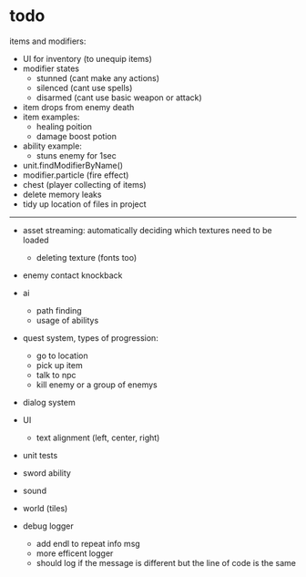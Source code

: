 # todo

items and modifiers:
* UI for inventory (to unequip items)
* modifier states
  * stunned (cant make any actions)
  * silenced (cant use spells)
  * disarmed (cant use basic weapon or attack)
* item drops from enemy death
* item examples:
  * healing poition
  * damage boost potion
* ability example:
  * stuns enemy for 1sec
* unit.findModifierByName()
* modifier.particle  (fire effect)
* chest (player collecting of items)
* delete memory leaks
* tidy up location of files in project

---


* asset streaming: automatically deciding which textures need to be loaded
  * deleting texture (fonts too)
* enemy contact knockback
* ai
  * path finding
  * usage of abilitys
* quest system, types of progression:
  * go to location
  * pick up item
  * talk to npc
  * kill enemy or a group of enemys
* dialog system


* UI
  * text alignment (left, center, right)
	
* unit tests
* sword ability
* sound
* world (tiles)


* debug logger
  * add endl to repeat info msg
  * more efficent logger
  * should log if the message is different but the line of code is the same
 
